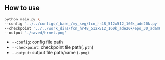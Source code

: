 ## How to use
```bash
python main.py \
--config '../../configs/_base_/my_seg/fcn_hr48_512x512_160k_ade20k.py' \
--checkpoint '../../work_dirs/fcn_hr48_512x512_160k_ade20k/epo_30_adamW.pth' \
--output './saved/hrnet.png'
```
- `--config`: config file path
- `--checkpoint`: checkpoint file path(`.pth`)
- `--output`: output file path/name (`.png`)